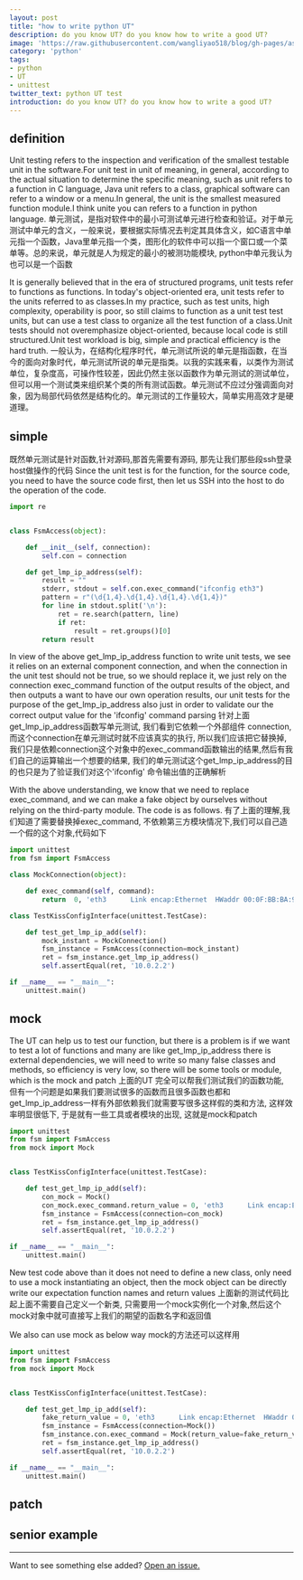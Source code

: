 ```yaml
---
layout: post
title: "how to write python UT"
description: do you know UT? do you know how to write a good UT?
image: 'https://raw.githubusercontent.com/wangliyao518/blog/gh-pages/assets/img/unittest.jpg'
category: 'python'
tags:
- python
- UT
- unittest
twitter_text: python UT test
introduction: do you know UT? do you know how to write a good UT?
---
```


## definition
Unit testing refers to the inspection and verification of the smallest testable unit in the software.For unit test in unit of meaning, in general, according to the actual situation to determine the specific meaning, such as unit refers to a function in C language, Java unit refers to a class, graphical software can refer to a window or a menu.In general, the unit is the smallest measured function module.I think unite you can refers to a function in python language.
单元测试，是指对软件中的最小可测试单元进行检查和验证。对于单元测试中单元的含义，一般来说，要根据实际情况去判定其具体含义，如C语言中单元指一个函数，Java里单元指一个类，图形化的软件中可以指一个窗口或一个菜单等。总的来说，单元就是人为规定的最小的被测功能模块, python中单元我认为也可以是一个函数

It is generally believed that in the era of structured programs, unit tests refer to functions as functions. In today's object-oriented era, unit tests refer to the units referred to as classes.In my practice, such as test units, high complexity, operability is poor, so still claims to function as a unit test test units, but can use a test class to organize all the test function of a class.Unit tests should not overemphasize object-oriented, because local code is still structured.Unit test workload is big, simple and practical efficiency is the hard truth.
一般认为，在结构化程序时代，单元测试所说的单元是指函数，在当今的面向对象时代，单元测试所说的单元是指类。以我的实践来看，以类作为测试单位，复杂度高，可操作性较差，因此仍然主张以函数作为单元测试的测试单位，但可以用一个测试类来组织某个类的所有测试函数。单元测试不应过分强调面向对象，因为局部代码依然是结构化的。单元测试的工作量较大，简单实用高效才是硬道理。



## simple

既然单元测试是针对函数,针对源码,那首先需要有源码, 那先让我们那些段ssh登录 host做操作的代码
Since the unit test is for the function, for the source code, you need to have the source code first, then let us SSH into the host to do the operation of the code.

```python
import re


class FsmAccess(object):

    def __init__(self, connection):
        self.con = connection

    def get_lmp_ip_address(self):
        result = ""
        stderr, stdout = self.con.exec_command("ifconfig eth3")
        pattern = r"(\d{1,4}.\d{1,4}.\d{1,4}.\d{1,4})"
        for line in stdout.split('\n'):
            ret = re.search(pattern, line)
            if ret:
                result = ret.groups()[0]
        return result

```
In view of the above get_lmp_ip_address function to write unit tests, we see it relies on an external component connection, and when the connection in the unit test should not be true, so we should replace it, we just rely on the connection exec_command function of the output results of the object, and then outputs a want to have our own operation results, our unit tests for the purpose of the get_lmp_ip_address also just in order to validate our the correct output value for the 'ifconfig' command parsing
针对上面get_lmp_ip_address函数写单元测试, 我们看到它依赖一个外部组件 connection, 而这个connection在单元测试时就不应该真实的执行, 所以我们应该把它替换掉, 我们只是依赖connection这个对象中的exec_command函数输出的结果,然后有我们自己的运算输出一个想要的结果, 我们的单元测试这个get_lmp_ip_address的目的也只是为了验证我们对这个'ifconfig' 命令输出值的正确解析

With the above understanding, we know that we need to replace exec_command, and we can make a fake object by ourselves without relying on the third-party module. The code is as follows.
有了上面的理解,我们知道了需要替换掉exec_command, 不依赖第三方模块情况下,我们可以自己造一个假的这个对象,代码如下

```python
import unittest
from fsm import FsmAccess

class MockConnection(object):

    def exec_command(self, command):
        return  0, 'eth3      Link encap:Ethernet  HWaddr 00:0F:BB:BA:99:CD  \ninet addr:10.0.2.2  Bcast:10.0.2.255  Mask:255.255.255.0\nUP BROADCAST RUNNING MULTICAST  MTU:1500  Metric:1\nRX packets:0 errors:0 dropped:0 overruns:0 frame:0\nTX packets:16 errors:0 dropped:0 overruns:0 carrier:0\ncollisions:0 txqueuelen:1000\nRX bytes:0 (0.0 B)  TX bytes:1152 (1.1 KiB)'

class TestKissConfigInterface(unittest.TestCase):

    def test_get_lmp_ip_add(self):
        mock_instant = MockConnection()
        fsm_instance = FsmAccess(connection=mock_instant)
        ret = fsm_instance.get_lmp_ip_address()
        self.assertEqual(ret, '10.0.2.2')

if __name__ == "__main__":
    unittest.main()
```
    
## mock
The UT can help us to test our function, but there is a problem is if we want to test a lot of functions and many are like get_lmp_ip_address there is external dependencies, we will need to write so many false classes and methods, so efficiency is very low, so there will be some tools or module, which is the mock and patch
上面的UT 完全可以帮我们测试我们的函数功能, 但有一个问题是如果我们要测试很多的函数而且很多函数也都和get_lmp_ip_address一样有外部依赖我们就需要写很多这样假的类和方法, 这样效率明显很低下, 于是就有一些工具或者模块的出现, 这就是mock和patch

```python
import unittest
from fsm import FsmAccess
from mock import Mock


class TestKissConfigInterface(unittest.TestCase):

    def test_get_lmp_ip_add(self):
        con_mock = Mock()
        con_mock.exec_command.return_value = 0, 'eth3      Link encap:Ethernet  HWaddr 00:0F:BB:BA:99:CD  \ninet addr:10.0.2.2  Bcast:10.0.2.255  Mask:255.255.255.0\nUP BROADCAST RUNNING MULTICAST  MTU:1500  Metric:1\nRX packets:0 errors:0 dropped:0 overruns:0 frame:0\nTX packets:16 errors:0 dropped:0 overruns:0 carrier:0\ncollisions:0 txqueuelen:1000\nRX bytes:0 (0.0 B)  TX bytes:1152 (1.1 KiB)'
        fsm_instance = FsmAccess(connection=con_mock)
        ret = fsm_instance.get_lmp_ip_address()
        self.assertEqual(ret, '10.0.2.2')

if __name__ == "__main__":
    unittest.main()
```

New test code above than it does not need to define a new class, only need to use a mock instantiating an object, then the mock object can be directly write our expectation function names and return values
上面新的测试代码比起上面不需要自己定义一个新类, 只需要用一个mock实例化一个对象,然后这个mock对象中就可直接写上我们的期望的函数名字和返回值

We also can use mock as below way
mock的方法还可以这样用

```python
import unittest
from fsm import FsmAccess
from mock import Mock


class TestKissConfigInterface(unittest.TestCase):

    def test_get_lmp_ip_add(self):
        fake_return_value = 0, 'eth3      Link encap:Ethernet  HWaddr 00:0F:BB:BA:99:CD  \ninet addr:10.0.2.2  Bcast:10.0.2.255  Mask:255.255.255.0\nUP BROADCAST RUNNING MULTICAST  MTU:1500  Metric:1\nRX packets:0 errors:0 dropped:0 overruns:0 frame:0\nTX packets:16 errors:0 dropped:0 overruns:0 carrier:0\ncollisions:0 txqueuelen:1000\nRX bytes:0 (0.0 B)  TX bytes:1152 (1.1 KiB)'
        fsm_instance = FsmAccess(connection=Mock())
        fsm_instance.con.exec_command = Mock(return_value=fake_return_value)
        ret = fsm_instance.get_lmp_ip_address()
        self.assertEqual(ret, '10.0.2.2')

if __name__ == "__main__":
    unittest.main()
```

## patch



## senior example



-----

Want to see something else added? <a href="https://github.com/poole/poole/issues/new">Open an issue.</a>
